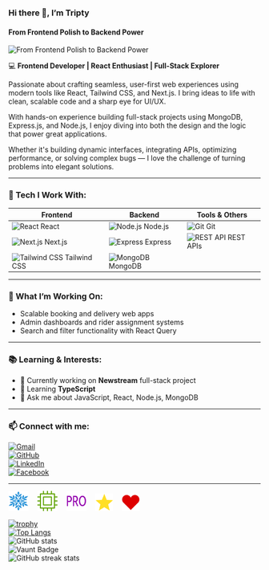 ### Hi there 👋, I’m Tripty  
#### From Frontend Polish to Backend Power

![From Frontend Polish to Backend Power](https://media.licdn.com/dms/image/v2/D4D16AQGzuvXJiHVf3w/profile-displaybackgroundimage-shrink_350_1400/B4DZiGqRUTHsAY-/0/1754605886203?e=1757548800&v=beta&t=g-PbNp3e6CmqKpc7cWC5uvJ3vKV1mrt6sASSUS1OniI)

💻 **Frontend Developer | React Enthusiast | Full-Stack Explorer**

Passionate about crafting seamless, user-first web experiences using modern tools like React, Tailwind CSS, and Next.js. I bring ideas to life with clean, scalable code and a sharp eye for UI/UX.

With hands-on experience building full-stack projects using MongoDB, Express.js, and Node.js, I enjoy diving into both the design and the logic that power great applications.

Whether it's building dynamic interfaces, integrating APIs, optimizing performance, or solving complex bugs — I love the challenge of turning problems into elegant solutions.

---

### 🔧 Tech I Work With:

| Frontend            | Backend           | Tools & Others      |
|---------------------|-------------------|---------------------|
| ![React](https://cdn.jsdelivr.net/npm/simple-icons@v9/icons/react.svg) React | ![Node.js](https://cdn.jsdelivr.net/npm/simple-icons@v9/icons/node-dot-js.svg) Node.js | ![Git](https://cdn.jsdelivr.net/npm/simple-icons@v9/icons/git.svg) Git |
| ![Next.js](https://cdn.jsdelivr.net/npm/simple-icons@v9/icons/next-dot-js.svg) Next.js | ![Express](https://cdn.jsdelivr.net/npm/simple-icons@v9/icons/express.svg) Express | ![REST API](https://cdn.jsdelivr.net/npm/simple-icons@v9/icons/rest.svg) REST APIs |
| ![Tailwind CSS](https://cdn.jsdelivr.net/npm/simple-icons@v9/icons/tailwindcss.svg) Tailwind CSS | ![MongoDB](https://cdn.jsdelivr.net/npm/simple-icons@v9/icons/mongodb.svg) MongoDB |                      |

---

### 🚀 What I’m Working On:

- Scalable booking and delivery web apps  
- Admin dashboards and rider assignment systems  
- Search and filter functionality with React Query  

---

### 📚 Learning & Interests:
- 🔭 Currently working on **Newstream** full-stack project  
- 🌱 Learning **TypeScript**  
- 💬 Ask me about JavaScript, React, Node.js, MongoDB  

---

### 📫 Connect with me:

[![Gmail](https://img.shields.io/badge/-Email-D14836?style=for-the-badge&logo=gmail&logoColor=white)](mailto:taniatripty381@gmail.com)  
[![GitHub](https://img.shields.io/badge/-GitHub-181717?style=for-the-badge&logo=github&logoColor=white)](https://github.com/taniatripty)  
[![LinkedIn](https://img.shields.io/badge/-LinkedIn-0A66C2?style=for-the-badge&logo=linkedin&logoColor=white)](https://www.linkedin.com/in/tania-tripty/)  
[![Facebook](https://img.shields.io/badge/-Facebook-1877F2?style=for-the-badge&logo=facebook&logoColor=white)](https://www.facebook.com/tania.tripty.5)  

---

<a href='https://archiveprogram.github.com/'><img src='https://raw.githubusercontent.com/acervenky/animated-github-badges/master/assets/acbadge.gif' width='40' height='40'></a> 
<a href='https://docs.github.com/en/developers'><img src='https://raw.githubusercontent.com/acervenky/animated-github-badges/master/assets/devbadge.gif' width='40' height='40'></a> 
<a href='https://github.com/pricing'><img src='https://raw.githubusercontent.com/acervenky/animated-github-badges/master/assets/pro.gif' width='40' height='40'></a> 
<a href='https://stars.github.com/'><img src='https://raw.githubusercontent.com/acervenky/animated-github-badges/master/assets/starbadge.gif' width='35' height='35'></a> 
<a href='https://docs.github.com/en/github/supporting-the-open-source-community-with-github-sponsors'><img src='https://raw.githubusercontent.com/acervenky/animated-github-badges/master/assets/sponsorbadge.gif' width='35' height='35'></a> 

[![trophy](https://github-profile-trophy.vercel.app/?username=taniatripty)](https://github.com/ryo-ma/github-profile-trophy)  
[![Top Langs](https://github-readme-stats.vercel.app/api/top-langs/?username=taniatripty&layout=compact)](https://github.com/anuraghazra/github-readme-stats)  
![GitHub stats](https://github-readme-stats.vercel.app/api?username=taniatripty&show_icons=true&count_private=true)  
![Vaunt Badge](https://api.vaunt.dev/v1/github/entities/taniatripty/contributions?format=svg&private=true)  
![GitHub streak stats](https://streak-stats.demolab.com/?user=taniatripty)  

